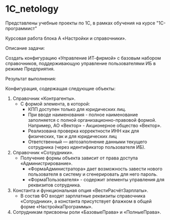 # 1C_netology
Представлены учебные проекты по 1С, в рамках обучения на курсе "1С-программист"

Курсовая работа блока А «Настройки и справочники».

Описание задачи:

Создать конфигурацию «Управление ИТ-фирмой» с базовым набором справочников, поддерживающую управление пользователями ИБ в режиме Предприятия.

Результат выполнения:

Конфигурация, содержащая следующие объекты:
1. Справочник «Контрагенты».
   - С формой элемента, в которой:
	    - КПП доступен только для юридических лиц.
	    - При вводе наименования - полное наименование заполняется с полной организационно-правовой формой. Например, АО «Вектор» - Акционерное общество «Вектор».
	    - Реализована проверка корректности ИНН как для физических, так и для юридических лиц
	    - Ответственный — автозаполнение данными текущего сотрудника (через идентификатор пользователя ИБ).
2. Справочник «Сотрудники».
   - Получение формы объекта зависит от права доступа «Администрирование».
	    - «ФормаАдминистратора» дает возможность завести нового пользователя в систему и сгенерировать для него пароль.
	    - «ФормаПользователя» - содержит элементы управления для реквизитов сотрудника.
3. Константа и функциональная опция «ВестиРасчётЗарплаты».
   - В состав ФО входят зарплатные реквизиты справочника «Сотрудники», а константа присутствует флажком в общей форме «НастройкаПрограммы».
4. Сотрудникам присвоены роли «БазовыеПрава» и «ПолныеПрава».
